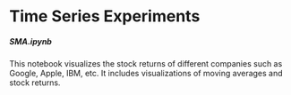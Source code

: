 # Time Series Experiments

##### SMA.ipynb

This notebook visualizes the stock returns of different companies such as Google, Apple, IBM, etc. It includes visualizations of moving averages and stock returns.
